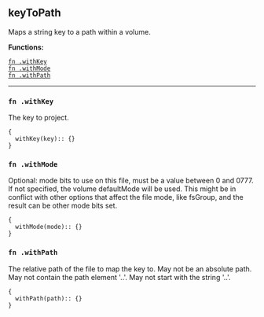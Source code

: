 
## keyToPath
Maps a string key to a path within a volume.

**Functions:**

[`fn .withKey`](#fn-withkey)  
[`fn .withMode`](#fn-withmode)  
[`fn .withPath`](#fn-withpath)  

---


### `fn .withKey`
The key to project.
```jsonnet
{
  withKey(key):: {}
}
```

### `fn .withMode`
Optional: mode bits to use on this file, must be a value between 0 and 0777. If not specified, the volume defaultMode will be used. This might be in conflict with other options that affect the file mode, like fsGroup, and the result can be other mode bits set.
```jsonnet
{
  withMode(mode):: {}
}
```

### `fn .withPath`
The relative path of the file to map the key to. May not be an absolute path. May not contain the path element '..'. May not start with the string '..'.
```jsonnet
{
  withPath(path):: {}
}
```

